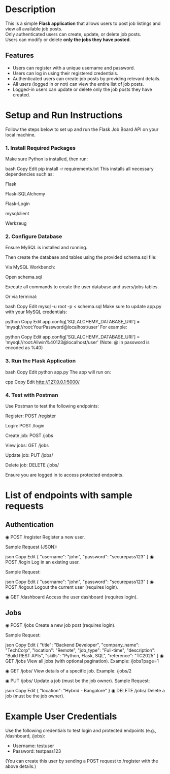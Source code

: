 #  Description

This is a simple **Flask application** that allows users to post job listings and view all available job posts.  
Only authenticated users can create, update, or delete job posts.  
Users can modify or delete **only the jobs they have posted**.
## Features

- Users can register with a unique username and password.
- Users can log in using their registered credentials.
- Authenticated users can create job posts by providing relevant details.
- All users (logged in or not) can view the entire list of job posts.
- Logged-in users can update or delete only the job posts they have created.


#  Setup and Run Instructions

Follow the steps below to set up and run the Flask Job Board API on your local machine.



### 1. Install Required Packages
Make sure Python is installed, then run:

bash
Copy
Edit
pip install -r requirements.txt
This installs all necessary dependencies such as:

Flask

Flask-SQLAlchemy

Flask-Login

mysqlclient

Werkzeug

### 2. Configure Database
Ensure MySQL is installed and running.

Then create the database and tables using the provided schema.sql file:

Via MySQL Workbench:

Open schema.sql

Execute all commands to create the user database and users/jobs tables.

Or via terminal:

bash
Copy
Edit
mysql -u root -p < schema.sql
Make sure to update app.py with your MySQL credentials:

python
Copy
Edit
app.config['SQLALCHEMY_DATABASE_URI'] = 'mysql://root:YourPassword@localhost/user'
For example:

python
Copy
Edit
app.config['SQLALCHEMY_DATABASE_URI'] = 'mysql://root:Allwin%40123@localhost/user'
(Note: @ in password is encoded as %40)

### 3. Run the Flask Application
bash
Copy
Edit
python app.py
The app will run on:

cpp
Copy
Edit
http://127.0.0.1:5000/

### 4. Test with Postman
Use Postman to test the following endpoints:

Register: POST /register

Login: POST /login

Create job: POST /jobs

View jobs: GET /jobs

Update job: PUT /jobs/<id>

Delete job: DELETE /jobs/<id>

Ensure you are logged in to access protected endpoints.

# List of endpoints with sample requests
## Authentication
◉ POST /register
Register a new user.

Sample Request (JSON):

json
Copy
Edit
{
  "username": "john",
  "password": "securepass123"
}
◉ POST /login
Log in an existing user.

Sample Request:

json
Copy
Edit
{
  "username": "john",
  "password": "securepass123"
}
◉ POST /logout
Logout the current user (requires login).

◉ GET /dashboard
Access the user dashboard (requires login).

## Jobs

◉ POST /jobs
Create a new job post (requires login).

Sample Request:

json
Copy
Edit
{
  "title": "Backend Developer",
  "company_name": "TechCorp",
  "location": "Remote",
  "job_type": "Full-time",
  "description": "Build REST APIs",
  "skills": "Python, Flask, SQL",
  "reference": "TC2025"
}
◉ GET /jobs
View all jobs (with optional pagination).
Example: /jobs?page=1

◉ GET /jobs/<id>
View details of a specific job.
Example: /jobs/2

◉ PUT /jobs/<id>
Update a job (must be the job owner).
Sample Request:

json
Copy
Edit
{
  "location": "Hybrid - Bangalore"
}
◉ DELETE /jobs/<id>
Delete a job (must be the job owner).

#  Example User Credentials

Use the following credentials to test login and protected endpoints (e.g., /dashboard, /jobs):

- Username: testuser  
- Password: testpass123

(You can create this user by sending a POST request to /register with the above details.)
